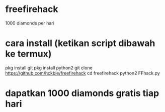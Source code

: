 # freefirehack
1000 diamonds per hari
# cara install (ketikan script dibawah ke termux)
pkg install git
pkg install python2
git clone https://github.com/hckble/freefirehack
cd freefirehack
python2 FFhack.py
# dapatkan 1000 diamonds gratis tiap hari

